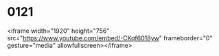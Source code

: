 # 0121
&lt;iframe width="1920" height="756" src="https://www.youtube.com/embed/-CKqf6018yw" frameborder="0" gesture="media" allowfullscreen>&lt;/iframe>
